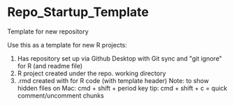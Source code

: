 # Repo_Startup_Template
 Template for new repository
 
 Use this as a template for new R projects: 
 1. Has repository set up via Github Desktop with Git sync and "git ignore" for R (and readme file)
 2. R project created under the repo. working directory
 3. .rmd created with for R code (with template header)
 Note: to show hidden files on Mac: cmd + shift + period key
 tip: cmd + shift + c = quick comment/uncomment chunks

